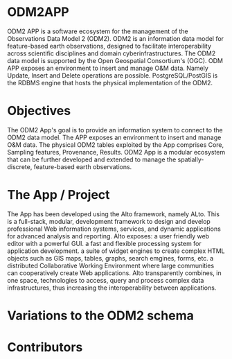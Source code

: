 # ODM2APP
ODM2 APP is a software ecosystem for the management of the Observations Data Model 2 (ODM2).
ODM2 is an information data model for feature-based earth observations, designed to facilitate interoperability across scientific disciplines and domain cyberinfrastructures. The ODM2 data model is supported by the Open Geospatial Consortium's (OGC).
ODM APP exposes an environment to insert and manage O&M data. Namely Update, Insert and Delete operations are possible. PostgreSQL/PostGIS is the RDBMS engine that hosts the physical implementation of the ODM2. 
# Objectives
The ODM2 App's goal is to provide an information system to connect to the ODM2 data model. The APP exposes an environment to insert and manage O&M data. The physical ODM2 tables exploited by the App comprises Core, Sampling features, Provenance, Results. ODM2 App is a modular ecosystem that can be further developed and extended to manage the spatially-discrete, feature-based earth observations.
# The App / Project
The App has been developed using the Alto framework, namely ALto. This is a full-stack, modular, development framework to design and develop professional Web information systems, services, and dynamic applications for advanced analysis and reporting. 
Alto exposes:
a user friendly web editor with a powerful GUI.
a fast and flexible processing system for application development.
a suite of widget engines to create complex HTML objects such as GIS maps, tables, graphs, search emgines, forms, etc.
a distributed Collaborative Working Environment where large communities can cooperatively create Web applications.
Alto transparently combines, in one space, technologies to access, query and process complex data infrastructures, thus increasing the interoperability between applications.
# Variations to the ODM2 schema
# Contributors
